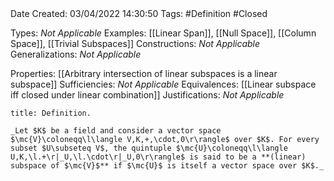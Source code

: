 <br />
<br />

Date Created: 03/04/2022 14:30:50
Tags: #Definition #Closed

Types: _Not Applicable_
Examples: [[Linear Span]], [[Null Space]], [[Column Space]], [[Trivial Subspaces]]
Constructions: _Not Applicable_
Generalizations: _Not Applicable_

Properties: [[Arbitrary intersection of linear subspaces is a linear subspace]]
Sufficiencies: _Not Applicable_
Equivalences: [[Linear subspace iff closed under linear combination]]
Justifications: _Not Applicable_

``` ad-Definition
title: Definition.

_Let $K$ be a field and consider a vector space $\mc{V}\coloneqq\l\langle V,K,+,\cdot,0\r\rangle$ over $K$. For every subset $U\subseteq V$, the quintuple $\mc{U}\coloneqq\l\langle U,K,\l.+\r|_U,\l.\cdot\r|_U,0\r\rangle$ is said to be a **(linear) subspace of $\mc{V}$** if $\mc{U}$ is itself a vector space over $K$._

```

